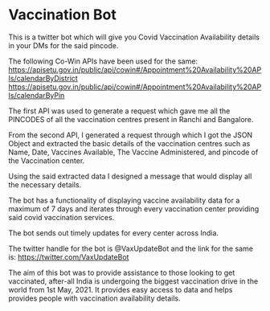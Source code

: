 # Vaccination Bot

This is a twitter bot which will give you Covid Vaccination Availability details in your DMs for the said pincode.

The following Co-Win APIs have been used for the same:
https://apisetu.gov.in/public/api/cowin#/Appointment%20Availability%20APIs/calendarByDistrict
https://apisetu.gov.in/public/api/cowin#/Appointment%20Availability%20APIs/calendarByPin

The first API was used to generate a request which gave me all the PINCODES of all the vaccination centres present in Ranchi and Bangalore.

From the second API, I generated a request through which I got the JSON Object and extracted the basic details of the vaccination centres such as Name, Date, Vaccines Available, The Vaccine Administered, and pincode of the Vaccination center.

Using the said extracted data I designed a message that would display all the necessary details. 

The bot has a functionality of displaying vaccine availability data for a maximum of 7 days and iterates through every vaccination center providing said covid vaccination services.

The bot sends out timely updates for every center across India.

The twitter handle for the bot is @VaxUpdateBot and the link for the same is:
https://twitter.com/VaxUpdateBot

The aim of this bot was to provide assistance to those looking to get vaccinated, after-all India is undergoing the biggest vaccination drive in the world from 1st May, 2021.
It provides easy access to data and helps provides people with vaccination availability details.
